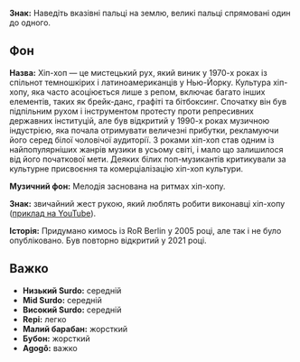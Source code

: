 **Знак:** Наведіть вказівні пальці на землю, великі пальці спрямовані один до
одного.

## Фон

**Назва:** Хіп-хоп — це мистецький рух, який виник у 1970-х роках із спільнот
темношкірих і латиноамериканців у Нью-Йорку. Культура хіп-хопу, яка часто
асоціюється лише з репом, включає багато інших елементів, таких як брейк-данс,
графіті та бітбоксинг. Спочатку він був підпільним рухом і інструментом протесту
проти репресивних державних інституцій, але був відкритий у 1990-х роках
музичною індустрією, яка почала отримувати величезні прибутки, рекламуючи його
серед білої чоловічої аудиторії. З роками хіп-хоп став одним із найпопулярніших
жанрів музики в усьому світі, і мало що залишилося від його початкової мети.
Деяких білих поп-музикантів критикували за культурне присвоєння та
комерціалізацію хіп-хоп культури.

**Музичний фон:** Мелодія заснована на ритмах хіп-хопу.

**Знак:** звичайний жест рукою, який люблять робити виконавці хіп-хопу ([приклад
на YouTube](https://youtu.be/010KyIQjkTk)).

**Історія:** Придумано кимось із RoR Berlin у 2005 році, але так і не було
опубліковано. Був повторно відкритий у 2021 році.

## Важко

* **Низький Surdo:** середній
* **Mid Surdo:** середній
* **Високий Surdo:** середній
* **Repi:** легко
* **Малий барабан:** жорсткий
* **Бубон:** жорсткий
* **Agogô:** важко
